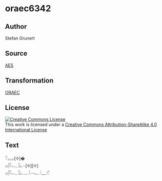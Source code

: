# oraec6342

## Author

Stefan Grunert

## Source

[AES](https://github.com/simondschweitzer/aes)

## Transformation

[ORAEC](https://oraec.github.io/)

## License

<a rel="license" href="http://creativecommons.org/licenses/by-sa/4.0/"><img alt="Creative Commons License" style="border-width:0" src="https://i.creativecommons.org/l/by-sa/4.0/88x31.png" /></a><br />This work is licensed under a <a rel="license" href="http://creativecommons.org/licenses/by-sa/4.0/">Creative Commons Attribution-ShareAlike 4.0 International License</a>

## Text

𓎝𓈘𓏤[⯑]�<br>
𓐍𓋴𓎿𓆑𓅓𓏏[⯑][⯑]<br>
𓐍𓋴𓎿𓆑𓅓𓊃𓎛𓏏𓆊𓇋𓈖𓀸<br>
